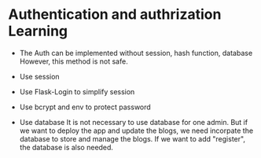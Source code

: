 # Authentication and authrization Learning

- The Auth can be implemented without session, hash function, database
  However, this method is not safe. 

- Use session

- Use Flask-Login to simplify session

- Use bcrypt and env to protect password

- Use database
It is not necessary to use database for one admin. But if we want to deploy the app and update the blogs, we need incorpate the database to store and manage the blogs. 
If we want to add "register", the database is also needed.
